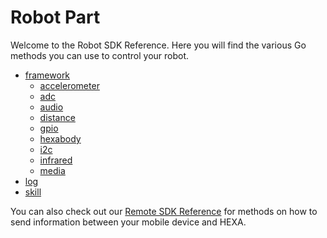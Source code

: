 # Robot Part

Welcome to the Robot SDK Reference. Here you will find the various Go methods you can use to control your robot.

* [framework](framework.md)
  * [accelerometer](drivers/accelerometer.md)
  * [adc](drivers/adc.md)
  * [audio](drivers/audio.md)
  * [distance](drivers/distance.md)
  * [gpio](drivers/gpio.md)
  * [hexabody](drivers/hexabody.md)
  * [i2c](drivers/i2c.md)
  * [infrared](drivers/infrared.md)
  * [media](drivers/media.md)
* [log](log.md)
* [skill](skill.md)

You can also check out our [Remote SDK Reference](/APIReference/remotepart.md) for methods on how to send information between your mobile device and HEXA.

